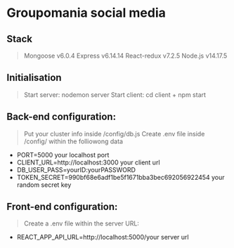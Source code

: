 # Groupomania social media

## Stack

> Mongoose v6.0.4
> Express v6.14.14
> React-redux v7.2.5
> Node.js v14.17.5

## Initialisation

> Start server: nodemon server
> Start client: cd client + npm start

## Back-end configuration:

> Put your cluster info inside /config/db.js
> Create .env file inside /config/ within the folliowong data

- PORT=5000 your localhost port
- CLIENT_URL=http://localhost:3000 your client url
- DB_USER_PASS=yourID:yourPASSWORD
- TOKEN_SECRET=990bf68e6adf1be5f1671bba3bec692056922454 your random secret key

## Front-end configuration:

> Create a .env file within the server URL:

- REACT_APP_API_URL=http://localhost:5000/your server url
